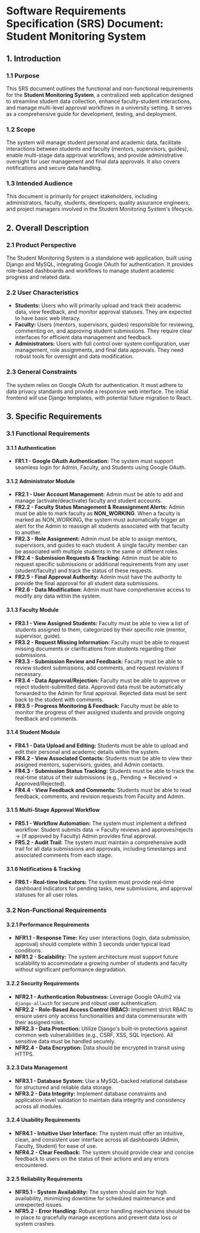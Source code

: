# Software Requirements Specification (SRS) Document: Student Monitoring System

## 1. Introduction

### 1.1 Purpose

This SRS document outlines the functional and non-functional requirements for the **Student Monitoring System**, a centralized web application designed to streamline student data collection, enhance faculty-student interactions, and manage multi-level approval workflows in a university setting. It serves as a comprehensive guide for development, testing, and deployment.

### 1.2 Scope

The system will manage student personal and academic data, facilitate interactions between students and faculty (mentors, supervisors, guides), enable multi-stage data approval workflows, and provide administrative oversight for user management and final data approvals. It also covers notifications and secure data handling.

### 1.3 Intended Audience

This document is primarily for project stakeholders, including administrators, faculty, students, developers, quality assurance engineers, and project managers involved in the Student Monitoring System's lifecycle.

## 2. Overall Description

### 2.1 Product Perspective

The Student Monitoring System is a standalone web application, built using Django and MySQL, integrating Google OAuth for authentication. It provides role-based dashboards and workflows to manage student academic progress and related data.

### 2.2 User Characteristics

- **Students:** Users who will primarily upload and track their academic data, view feedback, and monitor approval statuses. They are expected to have basic web literacy.
- **Faculty:** Users (mentors, supervisors, guides) responsible for reviewing, commenting on, and approving student submissions. They require clear interfaces for efficient data management and feedback.
- **Administrators:** Users with full control over system configuration, user management, role assignments, and final data approvals. They need robust tools for oversight and data modification.

### 2.3 General Constraints

The system relies on Google OAuth for authentication. It must adhere to data privacy standards and provide a responsive web interface. The initial frontend will use Django templates, with potential future migration to React.

## 3. Specific Requirements

### 3.1 Functional Requirements

#### 3.1.1 Authentication

- **FR1.1 - Google OAuth Authentication:** The system must support seamless login for Admin, Faculty, and Students using Google OAuth.

#### 3.1.2 Administrator Module

- **FR2.1 - User Account Management:** Admin must be able to add and manage (activate/deactivate) faculty and student accounts.
- **FR2.2 - Faculty Status Management & Reassignment Alerts:** Admin must be able to mark faculty as **NON_WORKING**. When a faculty is marked as NON_WORKING, the system must automatically trigger an alert for the Admin to reassign all students associated with that faculty to another.
- **FR2.3 - Role Assignment:** Admin must be able to assign mentors, supervisors, and guides to each student. A single faculty member can be associated with multiple students in the same or different roles.
- **FR2.4 - Submission Requests & Tracking:** Admin must be able to request specific submissions or additional requirements from any user (student/faculty) and track the status of these requests.
- **FR2.5 - Final Approval Authority:** Admin must have the authority to provide the final approval for all student data submissions.
- **FR2.6 - Data Modification:** Admin must have comprehensive access to modify any data within the system.

#### 3.1.3 Faculty Module

- **FR3.1 - View Assigned Students:** Faculty must be able to view a list of students assigned to them, categorized by their specific role (mentor, supervisor, guide).
- **FR3.2 - Request Missing Information:** Faculty must be able to request missing documents or clarifications from students regarding their submissions.
- **FR3.3 - Submission Review and Feedback:** Faculty must be able to review student submissions, add comments, and request revisions if necessary.
- **FR3.4 - Data Approval/Rejection:** Faculty must be able to approve or reject student-submitted data. Approved data must be automatically forwarded to the Admin for final approval. Rejected data must be sent back to the student with comments.
- **FR3.5 - Progress Monitoring & Feedback:** Faculty must be able to monitor the progress of their assigned students and provide ongoing feedback and comments.

#### 3.1.4 Student Module

- **FR4.1 - Data Upload and Editing:** Students must be able to upload and edit their personal and academic details within the system.
- **FR4.2 - View Associated Contacts:** Students must be able to view their assigned mentors, supervisors, guides, and Admin contacts.
- **FR4.3 - Submission Status Tracking:** Students must be able to track the real-time status of their submissions (e.g., Pending → Received → Approved/Rejected).
- **FR4.4 - View Feedback and Comments:** Students must be able to read feedback, comments, and revision requests from Faculty and Admin.

#### 3.1.5 Multi-Stage Approval Workflow

- **FR5.1 - Workflow Automation:** The system must implement a defined workflow: Student submits data → Faculty reviews and approves/rejects → (if approved by Faculty) Admin provides final approval.
- **FR5.2 - Audit Trail:** The system must maintain a comprehensive audit trail for all data submissions and approvals, including timestamps and associated comments from each stage.

#### 3.1.6 Notifications & Tracking

- **FR6.1 - Real-time Indicators:** The system must provide real-time dashboard indicators for pending tasks, new submissions, and approval statuses for all user roles.

### 3.2 Non-Functional Requirements

#### 3.2.1 Performance Requirements

- **NFR1.1 - Response Time:** Key user interactions (login, data submission, approval) should complete within 3 seconds under typical load conditions.
- **NFR1.2 - Scalability:** The system architecture must support future scalability to accommodate a growing number of students and faculty without significant performance degradation.

#### 3.2.2 Security Requirements

- **NFR2.1 - Authentication Robustness:** Leverage Google OAuth2 via `django-allauth` for secure and robust user authentication.
- **NFR2.2 - Role-Based Access Control (RBAC):** Implement strict RBAC to ensure users only access functionalities and data commensurate with their assigned roles.
- **NFR2.3 - Data Protection:** Utilize Django's built-in protections against common web vulnerabilities (e.g., CSRF, XSS, SQL Injection). All sensitive data must be handled securely.
- **NFR2.4 - Data Encryption:** Data should be encrypted in transit using HTTPS.

#### 3.2.3 Data Management

- **NFR3.1 - Database System:** Use a MySQL-backed relational database for structured and reliable data storage.
- **NFR3.2 - Data Integrity:** Implement database constraints and application-level validation to maintain data integrity and consistency across all modules.

#### 3.2.4 Usability Requirements

- **NFR4.1 - Intuitive User Interface:** The system must offer an intuitive, clean, and consistent user interface across all dashboards (Admin, Faculty, Student) for ease of use.
- **NFR4.2 - Clear Feedback:** The system should provide clear and concise feedback to users on the status of their actions and any errors encountered.

#### 3.2.5 Reliability Requirements

- **NFR5.1 - System Availability:** The system should aim for high availability, minimizing downtime for scheduled maintenance and unexpected issues.
- **NFR5.2 - Error Handling:** Robust error handling mechanisms should be in place to gracefully manage exceptions and prevent data loss or system crashes.
